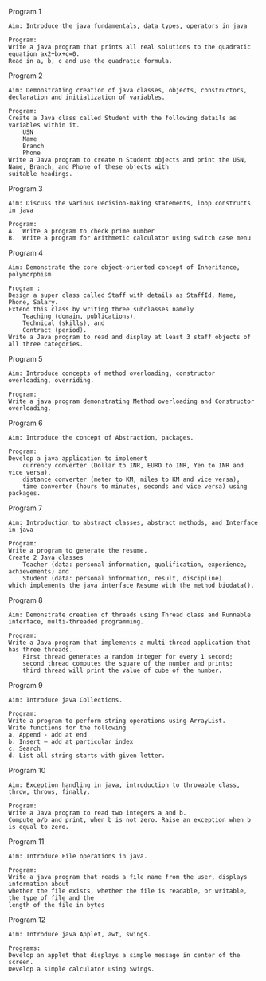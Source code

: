 
Program 1

    Aim: Introduce the java fundamentals, data types, operators in java
   
    Program: 
    Write a java program that prints all real solutions to the quadratic equation ax2+bx+c=0. 
    Read in a, b, c and use the quadratic formula.


Program 2

    Aim: Demonstrating creation of java classes, objects, constructors, declaration and initialization of variables.
   
    Program: 
    Create a Java class called Student with the following details as variables within it. 
        USN 
        Name 
        Branch 
        Phone
    Write a Java program to create n Student objects and print the USN, Name, Branch, and Phone of these objects with 
    suitable headings.


Program 3

    Aim: Discuss the various Decision-making statements, loop constructs in java
   
    Program: 
    A.  Write a program to check prime number    
    B.  Write a program for Arithmetic calculator using switch case menu


Program 4
    
    Aim: Demonstrate the core object-oriented concept of Inheritance, polymorphism

    Program :
    Design a super class called Staff with details as StaffId, Name, Phone, Salary. 
    Extend this class by writing three subclasses namely 
        Teaching (domain, publications), 
        Technical (skills), and 
        Contract (period). 
    Write a Java program to read and display at least 3 staff objects of all three categories.


Program 5
    
    Aim: Introduce concepts of method overloading, constructor overloading, overriding.

    Program: 
    Write a java program demonstrating Method overloading and Constructor overloading.


Program 6

    Aim: Introduce the concept of Abstraction, packages.

    Program: 
    Develop a java application to implement 
        currency converter (Dollar to INR, EURO to INR, Yen to INR and vice versa), 
        distance converter (meter to KM, miles to KM and vice versa), 
        time converter (hours to minutes, seconds and vice versa) using packages.


Program 7
    
    Aim: Introduction to abstract classes, abstract methods, and Interface in java

    Program: 
    Write a program to generate the resume. 
    Create 2 Java classes 
        Teacher (data: personal information, qualification, experience, achievements) and 
        Student (data: personal information, result, discipline) 
    which implements the java interface Resume with the method biodata().


Program 8
    
    Aim: Demonstrate creation of threads using Thread class and Runnable interface, multi-threaded programming.

    Program: 
    Write a Java program that implements a multi-thread application that has three threads. 
        First thread generates a random integer for every 1 second; 
        second thread computes the square of the number and prints; 
        third thread will print the value of cube of the number.


Program 9
    
    Aim: Introduce java Collections.

    Program: 
    Write a program to perform string operations using ArrayList. 
    Write functions for the following 
    a. Append - add at end 
    b. Insert – add at particular index 
    c. Search 
    d. List all string starts with given letter.


Program 10
    
    Aim: Exception handling in java, introduction to throwable class, throw, throws, finally.

    Program: 
    Write a Java program to read two integers a and b. 
    Compute a/b and print, when b is not zero. Raise an exception when b is equal to zero.


Program 11
    
    Aim: Introduce File operations in java.

    Program:
    Write a java program that reads a file name from the user, displays information about 
    whether the file exists, whether the file is readable, or writable, the type of file and the 
    length of the file in bytes


Program 12
    
    Aim: Introduce java Applet, awt, swings.
    
    Programs:
    Develop an applet that displays a simple message in center of the screen.
    Develop a simple calculator using Swings.
